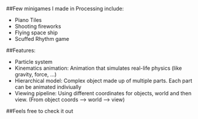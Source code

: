 ##Few minigames I made in Processing include:
 - Piano Tiles
 - Shooting fireworks
 - Flying space ship
 - Scuffed Rhythm game
 
##Features:
 - Particle system
 - Kinematics animation: Animation that simulates real-life physics (like gravity, force, ...)
 - Hierarchical model: Complex object made up of multiple parts. Each part can be animated indiviually
 - Viewing pipeline: Using different coordinates for objects, world and then view. (From object coords --> world --> view) 
 
##Feels free to check it out
